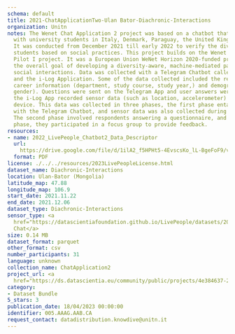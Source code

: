 ```yaml
---
schema: default
title: 2021-ChatApplicationTwo-Ulan Bator-Diachronic-Interactions
organization: Unitn
notes: The Wenet Chat Application 2 project was based on a chatbot that interacted
  with university students in Italy, Denmark, Paraguay, the United Kingdom, and Mongolia.
  It was conducted from December 2021 till early 2022 to verify the diversity among
  students based on social practices. This project builds on the Wenet Chat Application
  Pilot I project. It was a European Union WeNet Horizon 2020-funded project with
  the overall goal of developing a diversity-aware, machine-mediated paradigm for
  social interactions. Data was collected with a Telegram Chatbot called Ask4help
  and the i-Log Application. Some of the data collected included the respondent's
  career information (department, study course, study year,) and demographics (age,
  gender). Questions were sent on the Telegram App and user answers were recorded,
  the i-Log App recorded sensor data (such as location, accelerometer) from the user
  device. This data was collected in three phases, the first phase entailed interacting
  with the Telegram Chatbot, and sensor data was also collected during this phase.
  The second phase involved respondents answering a questionnaire, and in the third
  phase, they participated in a focus group to provide feedback.
resources:
- name: 2022_LivePeople_Chatbot2_Data_Descriptor
  url: 
    https://drive.google.com/file/d/1ilA2_f5HPHt5-4EvscsKo_lL-BgeFoF9/view?usp=sharing
  format: PDF
license: ./../../resources/2023LivePeopleLicense.html
dataset_name: Diachronic-Interactions
location: Ulan-Bator (Mongolia)
latitude_map: 47.88
longitude_map: 106.9
start_date: 2021.11.22
end_date: 2021.12.06
dataset_type: Diachronic-Interactions
sensor_type: <a 
  href="https://datascientiafoundation.github.io/LivePeople/datasets/2021-CH2-Ulan%20Bator-Chat/">
  Chat</a>
size: 0.14 MB
dataset_format: parquet
other_format: csv
number_participants: 31
language: unknown
collection_name: ChatApplication2
project_url: <a 
  href="https://ds.datascientia.eu/community/public/projects/4e384637-2aa1-455a-b1c4-e0d927e9306b">https://ds.datascientia.eu/community/public/projects/4e384637-2aa1-455a-b1c4-e0d927e9306b</a>
category:
- Dataset Bundle
5_stars: 3
publication_date: 18/04/2023 00:00:00
identifier: 005.AAAG.AAB.CA
request_contact: datadistribution.knowdive@unitn.it
---
```



